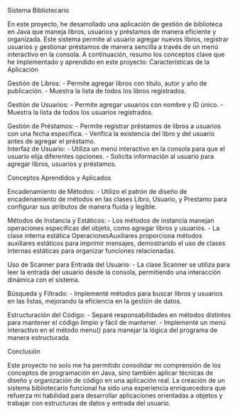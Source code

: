 Sistema Bibliotecario

En este proyecto, he desarrollado una aplicación de gestión de biblioteca en Java que maneja libros, usuarios y préstamos de manera eficiente y organizada. Este sistema permite al usuario agregar nuevos libros, registrar usuarios y gestionar préstamos de manera sencilla a través de un menú interactivo en la consola. A continuación, resumo los conceptos clave que he implementado y aprendido en este proyecto:
Características de la Aplicación

Gestión de Libros:
        - Permite agregar libros con título, autor y año de publicación.
        - Muestra la lista de todos los libros registrados.

Gestión de Usuarios:
        - Permite agregar usuarios con nombre y ID único.
        - Muestra la lista de todos los usuarios registrados.

 Gestión de Préstamos:
        - Permite registrar préstamos de libros a usuarios con una fecha específica.
        - Verifica la existencia del libro y del usuario antes de agregar el préstamo.    
Interfaz de Usuario:
        - Utiliza un menú interactivo en la consola para que el usuario elija diferentes opciones.
        - Solicita información al usuario para agregar libros, usuarios y préstamos.

Conceptos Aprendidos y Aplicados

 Encadenamiento de Métodos:
        - Utilizo el patrón de diseño de encadenamiento de métodos en las clases Libro, Usuario, y Prestamo para configurar sus atributos de manera fluida y legible.

Métodos de Instancia y Estáticos:
        - Los métodos de instancia manejan operaciones específicas del objeto, como agregar libros y usuarios.
        - La clase interna estática OperacionesAuxiliares proporciona métodos auxiliares estáticos para imprimir mensajes, demostrando el uso de clases internas estáticas para organizar funciones relacionadas.

Uso de Scanner para Entrada del Usuario:
        - La clase Scanner se utiliza para leer la entrada del usuario desde la consola, permitiendo una interacción dinámica con el sistema.

Búsqueda y Filtrado:
        - Implementé métodos para buscar libros y usuarios en las listas, mejorando la eficiencia en la gestión de datos.

Estructuración del Código:
        - Separé responsabilidades en métodos distintos para mantener el código limpio y fácil de mantener.
        - Implementé un menú interactivo en el método menu() para manejar la lógica del programa de manera estructurada.

Conclusión

Este proyecto no solo me ha permitido consolidar mi comprensión de los conceptos de programación en Java, sino también aplicar técnicas de diseño y organización de código en una aplicación real. La creación de un sistema bibliotecario funcional ha sido una experiencia enriquecedora que refuerza mi habilidad para desarrollar aplicaciones orientadas a objetos y trabajar con estructuras de datos y entrada del usuario.
